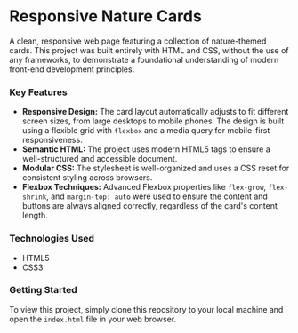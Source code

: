 # Responsive Nature Cards

A clean, responsive web page featuring a collection of nature-themed cards. This project was built entirely with HTML and CSS, without the use of any frameworks, to demonstrate a foundational understanding of modern front-end development principles.

### Key Features
* **Responsive Design:** The card layout automatically adjusts to fit different screen sizes, from large desktops to mobile phones. The design is built using a flexible grid with `flexbox` and a media query for mobile-first responsiveness.
* **Semantic HTML:** The project uses modern HTML5 tags to ensure a well-structured and accessible document.
* **Modular CSS:** The stylesheet is well-organized and uses a CSS reset for consistent styling across browsers.
* **Flexbox Techniques:** Advanced Flexbox properties like `flex-grow`, `flex-shrink`, and `margin-top: auto` were used to ensure the content and buttons are always aligned correctly, regardless of the card's content length.

### Technologies Used
- HTML5
- CSS3

### Getting Started
To view this project, simply clone this repository to your local machine and open the `index.html` file in your web browser.

